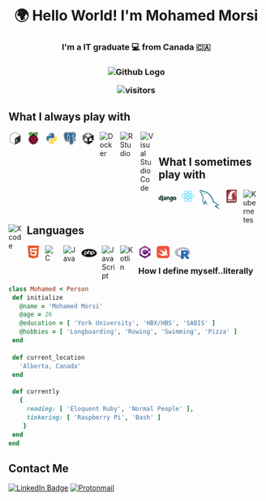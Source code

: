<h1 align="center">🌍 Hello World! I'm Mohamed Morsi</h1>

<p align="center">
<h3 align="center"> 
 
I'm a IT graduate 💻 from Canada 🇨🇦
</h3>
<h3 align="center"> 
 
<div align="rightt">
  
![Github Logo](https://user-images.githubusercontent.com/5713670/87202985-820dcb80-c2b6-11ea-9f56-7ec461c497c3.gif)
</div>
 
 
![visitors](https://visitor-badge.laobi.icu/badge?page_id=mohmorsi)
 </h3>

## What I always play with
<img align="left" alt="Bash" width="26px" src="https://github.com/devicons/devicon/blob/v2.15.1/icons/bash/bash-original.svg" style="padding-right:10px;" />
<img align="left" alt="Raspberry Pi" width="26px" src="https://github.com/devicons/devicon/blob/v2.15.1/icons/raspberrypi/raspberrypi-original.svg" style="padding-right:10px;" />
<img align="left" alt="Python" width="26px" src="https://github.com/devicons/devicon/blob/v2.15.1/icons/python/python-original.svg" style="padding-right:10px;" />
<img align="left" alt="PostgreSQL" width="26px" src="https://github.com/devicons/devicon/blob/v2.15.1/icons/postgresql/postgresql-original.svg" style="padding-right:10px;" />
<img align="left" alt="Unity" width="26px" src="https://github.com/devicons/devicon/blob/v2.15.1/icons/unity/unity-original.svg" style="padding-right:10px;" />
<img align="left" alt="Docker" width="30px" src="https://github.com/skrewthisman/devicon/blob/master/icons/docker/docker-original.svg" style="padding-right:10px;" />
<img align="left" alt="R Studio" width="30px" src="https://github.com/skrewthisman/devicon/blob/master/icons/rstudio/rstudio-original.svg" style="padding-right:10px;" />
<img align="left" alt="Visual Studio Code" width="26px" src="https://cdn.jsdelivr.net/gh/devicons/devicon/icons/vscode/vscode-original.svg" style="padding-right:10px;" />
<br />

## What I sometimes play with
<img align="left" alt="Django" width="35px" src="https://github.com/devicons/devicon/blob/v2.15.1/icons/django/django-plain-wordmark.svg" style="padding-right:10px;" />
<img align="left" alt="ReactJS" width="26px" src="https://github.com/devicons/devicon/blob/v2.15.1/icons/react/react-original.svg"style="padding-right:10px;" /> 
<img align="left" alt="MySQL" width="40px" src="https://github.com/devicons/devicon/blob/v2.15.1/icons/mysql/mysql-original.svg" style="padding-right:10px;" />
<img align="left" alt="Rails" width="26px" src="https://github.com/devicons/devicon/blob/v2.15.1/icons/rails/rails-original-wordmark.svg" style="padding-right:10px;" />
<img align="left" alt="Kubernetes" width="26px" src="https://github.com/skrewthisman/devicon/blob/master/icons/kubernetes/kubernetes-plain.svg" style="padding-right:10px;" /> 
<img align="left" alt="Xcode" width="26px" src="https://github.com/skrewthisman/devicon/blob/master/icons/xcode/xcode-original.svg" style="padding-right:10px;" />
<br />



## Languages
<img align="left" alt="HTML5" width="26px" src="https://github.com/devicons/devicon/blob/v2.15.1/icons/html5/html5-original.svg" style="padding-right:10px;" />
<img align="left" alt="C" width="26px" src="https://github.com/skrewthisman/devicon/blob/master/icons/c/c-original.svg" style="padding-right:10px;" />
<img align="left" alt="Java" width="26px" src="https://github.com/MarikIshtar007/MarikIshtar007/blob/master/images/java.svg" style="padding-right:10px;" />
<img align="left" alt="php" width="30px" src="https://github.com/devicons/devicon/blob/v2.15.1/icons/php/php-plain.svg" style="padding-right:10px;" />
<img align="left" alt="JavaScript" width="26px" src="https://cdn.jsdelivr.net/gh/devicons/devicon/icons/javascript/javascript-original.svg" style="padding-right:10px;" />
<img align="left" alt="Kotlin" width="26px" src="https://github.com/skrewthisman/devicon/blob/master/icons/kotlin/kotlin-original.svg"style="padding-right:10px;" /> 
<img align="left" alt="C Sharp" width="26px" src="https://github.com/devicons/devicon/blob/v2.15.1/icons/csharp/csharp-original.svg" style="padding-right:10px;" />
<img align="left" alt="Swift" width="26px" src="https://github.com/devicons/devicon/blob/v2.15.1/icons/swift/swift-original.svg" style="padding-right:10px;" />
<img align="left" alt="R Programming" width="30px" src="https://github.com/devicons/devicon/blob/v2.15.1/icons/r/r-original.svg" style="padding-right:10px;" />
<br />

<h3> How I define myself..literally</h3>

 ```ruby
 class Mohamed < Person
  def initialize
    @name = 'Mohamed Morsi'
    @age = 26
    @education = [ 'York University', 'HBX/HBS', 'SABIS' ]
    @hobbies = [ 'Longboarding', 'Rowing', 'Swimming', 'Pizza' ]
  end

  def current_location
    'Alberta, Canada'
  end

  def currently
    {
      reading: [ 'Eloquent Ruby', 'Normal People' ],
      tinkering: [ 'Raspberry Pi', 'Bash' ]
     }
  end
end
 
 ```
 

## Contact Me

[![LinkedIn Badge](https://img.shields.io/badge/LinkedIn-0077B5?style=for-the-badge&logo=linkedin&logoColor=white)](https://www.linkedin.com/in/mohamedammorsi)
[![Protonmail](https://img.shields.io/badge/ProtonMail-8B89CC?style=for-the-badge&logo=protonmail&logoColor=white)](mailto:adudefromearth@protonmail.com)
